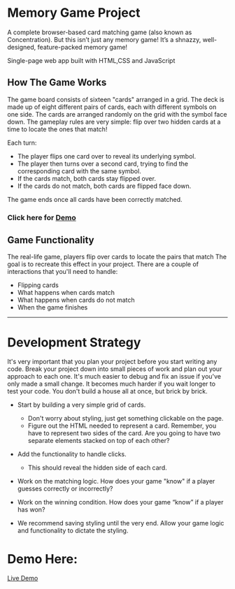 # Memory Game Project

A complete browser-based card matching game (also known as Concentration). But this isn’t just any memory game! It’s a shnazzy, well-designed, feature-packed memory game!

Single-page web app built with HTML,CSS and JavaScript

## How The Game Works

The game board consists of sixteen "cards" arranged in a grid. The deck is made up of eight different pairs of cards, each with different symbols on one side. The cards are arranged randomly on the grid with the symbol face down. The gameplay rules are very simple: flip over two hidden cards at a time to locate the ones that match!

Each turn:

* The player flips one card over to reveal its underlying symbol.
* The player then turns over a second card, trying to find the corresponding card with the same symbol.
* If the cards match, both cards stay flipped over.
* If the cards do not match, both cards are flipped face down.

The game ends once all cards have been correctly matched.

### Click here for [Demo](https://mccleary.github.io/Memory-Game/)


## Game Functionality
The real-life game, players flip over cards to locate the pairs that match The goal is to recreate this effect in your project. There are a couple of interactions that you'll need to handle:

* Flipping cards
* What happens when cards match
* What happens when cards do not match
* When the game finishes

************************************************************

# Development Strategy

It's very important that you plan your project before you start writing any code. Break your project down into small pieces of work and plan out your approach to each one. It's much easier to debug and fix an issue if you've only made a small change. It becomes much harder if you wait longer to test your code. You don't build a house all at once, but brick by brick.

* Start by building a very simple grid of cards.
  * Don't worry about styling, just get something clickable on the page.
  * Figure out the HTML needed to represent a card. Remember, you have to represent two sides of the card. Are you going to have two separate elements stacked on top of each other?

* Add the functionality to handle clicks.
  * This should reveal the hidden side of each card.

* Work on the matching logic. How does your game "know" if a player guesses correctly or incorrectly?

* Work on the winning condition. How does your game “know” if a player has won?

* We recommend saving styling until the very end. Allow your game logic and functionality to dictate the styling.

# Demo Here:
[Live Demo](https://mccleary.github.io/Memory-Game/)

